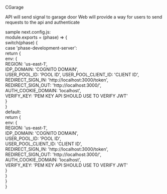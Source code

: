 CGarage

API will send signal to garage door
Web will provide a way for users to send requests to the api and authenticate

sample next.config.js:   
module.exports = (phase) => {  
  switch(phase) {  
    case 'phase-development-server':  
      return {   
        env: {  
          REGION: 'us-east-1',  
          IDP_DOMAIN: 'COGNITO DOMAIN',  
          USER_POOL_ID: 'POOL ID', 
          USER_POOL_CLIENT_ID: 'CLIENT ID',   
          REDIRECT_SIGN_IN: 'http://localhost:3000/token',   
          REDIRECT_SIGN_OUT: 'http://localhost:3000/',   
          AUTH_COOKIE_DOMAIN: 'localhost',   
          VERIFY_KEY: 'PEM KEY API SHOULD USE TO VERIFY JWT'   
        }   
      }  
    default:   
      return {  
        env: {  
          REGION: 'us-east-1',  
          IDP_DOMAIN: 'COGNITO DOMAIN',  
          USER_POOL_ID: 'POOL ID',  
          USER_POOL_CLIENT_ID: 'CLIENT ID',  
          REDIRECT_SIGN_IN: 'http://localhost:3000/token',  
          REDIRECT_SIGN_OUT: 'http://localhost:3000/',  
          AUTH_COOKIE_DOMAIN: 'localhost',  
          VERIFY_KEY: 'PEM KEY API SHOULD USE TO VERIFY JWT'  
        }  
      }  
  }  
}  
